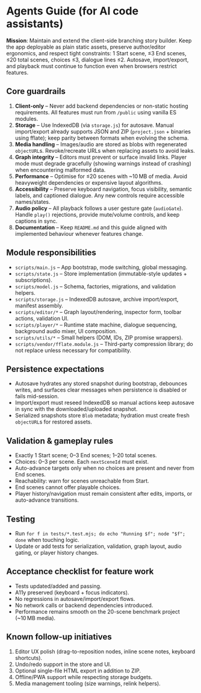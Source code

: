 # Agents Guide (for AI code assistants)

**Mission**: Maintain and extend the client-side branching story builder. Keep the app deployable as plain static assets, preserve author/editor ergonomics, and respect tight constraints: 1 Start scene, ≤3 End scenes, ≤20 total scenes, choices ≤3, dialogue lines ≤2. Autosave, import/export, and playback must continue to function even when browsers restrict features.

## Core guardrails
1. **Client-only** – Never add backend dependencies or non-static hosting requirements. All features must run from `/public` using vanilla ES modules.
2. **Storage** – Use IndexedDB (via `storage.js`) for autosave. Manual import/export already supports JSON and ZIP (`project.json` + binaries using fflate); keep parity between formats when evolving the schema.
3. **Media handling** – Images/audio are stored as blobs with regenerated `objectURL`s. Revoke/recreate URLs when replacing assets to avoid leaks.
4. **Graph integrity** – Editors must prevent or surface invalid links. Player mode must degrade gracefully (showing warnings instead of crashing) when encountering malformed data.
5. **Performance** – Optimise for ≤20 scenes with ~10 MB of media. Avoid heavyweight dependencies or expensive layout algorithms.
6. **Accessibility** – Preserve keyboard navigation, focus visibility, semantic labels, and captioned dialogue. Any new controls require accessible names/states.
7. **Audio policy** – All playback follows a user gesture gate (`audioGate`). Handle `play()` rejections, provide mute/volume controls, and keep captions in sync.
8. **Documentation** – Keep `README.md` and this guide aligned with implemented behaviour whenever features change.

## Module responsibilities
- `scripts/main.js` – App bootstrap, mode switching, global messaging.
- `scripts/state.js` – Store implementation (immutable-style updates + subscriptions).
- `scripts/model.js` – Schema, factories, migrations, and validation helpers.
- `scripts/storage.js` – IndexedDB autosave, archive import/export, manifest assembly.
- `scripts/editor/*` – Graph layout/rendering, inspector form, toolbar actions, validation UI.
- `scripts/player/*` – Runtime state machine, dialogue sequencing, background audio mixer, UI composition.
- `scripts/utils/*` – Small helpers (DOM, IDs, ZIP promise wrappers).
- `scripts/vendor/fflate.module.js` – Third-party compression library; do not replace unless necessary for compatibility.

## Persistence expectations
- Autosave hydrates any stored snapshot during bootstrap, debounces writes, and surfaces clear messages when persistence is disabled or fails mid-session.
- Import/export must reseed IndexedDB so manual actions keep autosave in sync with the downloaded/uploaded snapshot.
- Serialized snapshots store `Blob` metadata; hydration must create fresh `objectURL`s for restored assets.

## Validation & gameplay rules
- Exactly 1 Start scene; 0–3 End scenes; 1–20 total scenes.
- Choices: 0–3 per scene. Each `nextSceneId` must exist.
- Auto-advance targets only when no choices are present and never from End scenes.
- Reachability: warn for scenes unreachable from Start.
- End scenes cannot offer playable choices.
- Player history/navigation must remain consistent after edits, imports, or auto-advance transitions.

## Testing
- Run `for f in tests/*.test.mjs; do echo "Running $f"; node "$f"; done` when touching logic.
- Update or add tests for serialization, validation, graph layout, audio gating, or player history changes.

## Acceptance checklist for feature work
- Tests updated/added and passing.
- A11y preserved (keyboard + focus indicators).
- No regressions in autosave/import/export flows.
- No network calls or backend dependencies introduced.
- Performance remains smooth on the 20-scene benchmark project (~10 MB media).

## Known follow-up initiatives
1. Editor UX polish (drag-to-reposition nodes, inline scene notes, keyboard shortcuts).
2. Undo/redo support in the store and UI.
3. Optional single-file HTML export in addition to ZIP.
4. Offline/PWA support while respecting storage budgets.
5. Media management tooling (size warnings, relink helpers).
